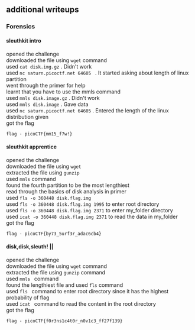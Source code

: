 ## additional writeups

### Forensics

#### sleuthkit intro 

opened the challenge     
downloaded the file using `wget` command         
used `cat disk.img.gz` . Didn't work       
used `nc saturn.picoctf.net 64605 ` . It started asking about length of linux partition        
went through the primer for help        
learnt that you have to use the mmls command     
used `mmls disk.image.gz` . Didn't work      
used `mmls disk.image` . Gave data      
used `nc saturn.picoctf.net 64605` . Entered the length of the linux distribution given     
got the flag    
```  
flag - picoCTF{mm15_f7w!}  
```

#### sleuthkit apprentice

opened the challenge     
downloaded the file using `wget`      
extracted the file using `gunzip`      
used `mmls` command       
found the fourth partition to be the most lengthiest      
read through the basics of disk analysis in primer      
used `fls -o 360448 disk.flag.img `        
used `fls -o 360448 disk.flag.img 1995` to enter root directory     
used `fls -o 360448 disk.flag.img 2371` to enter my_folder directory      
used `icat -o 360448 disk.flag.img 2371` to read the data in my_folder     
got the flag     
```
flag - picoCTF{by73_5urf3r_adac6cb4}
```

#### disk,disk,sleuth! ||

opened the challenge    
downloaded the file using `wget` command    
extracted the file using `gunzip` command    
used `mmls ` command       
found the lengthiest file and used `fls` command     
used `fls ` command to enter root directory since it has the highest probability of flag    
used `icat ` command to read the content in the root directory     
got the flag     
```
flag - picoCTF{f0r3ns1c4t0r_n0v1c3_ff27f139}
```
